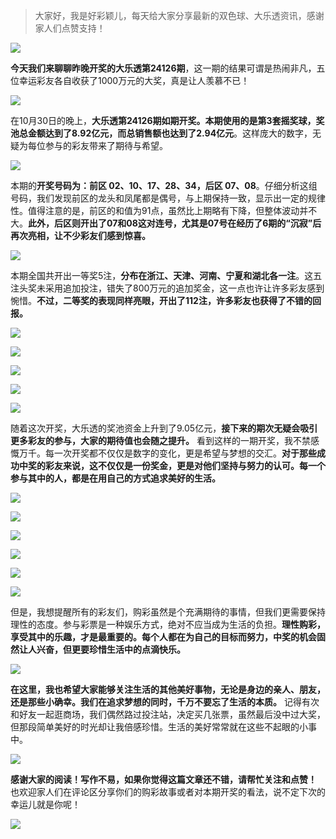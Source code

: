 > 大家好，我是好彩颖儿，每天给大家分享最新的双色球、大乐透资讯，感谢家人们点赞支持！


![](https://cdn.jsdelivr.net/gh/wangwenjie1314/PicCDN/2024-10-31/1730330560597-image.png)


**今天我们来聊聊昨晚开奖的大乐透第24126期**，这一期的结果可谓是热闹非凡，五位幸运彩友各自收获了1000万元的大奖，真是让人羡慕不已！


![](https://cdn.jsdelivr.net/gh/wangwenjie1314/PicCDN/2024-10-31/1730330575829-image.png)


在10月30日的晚上，**大乐透第24126期如期开奖。本期使用的是第3套摇奖球，奖池总金额达到了8.92亿元，而总销售额也达到了2.94亿元**。这样庞大的数字，无疑为每位参与的彩友带来了期待与希望。


![](https://cdn.jsdelivr.net/gh/wangwenjie1314/PicCDN/2024-10-31/1730330622151-image.png)


本期的**开奖号码为：前区 02、10、17、28、34，后区 07、08**。仔细分析这组号码，我们发现前区的龙头和凤尾都是偶号，与上期保持一致，显示出一定的规律性。值得注意的是，前区的和值为91点，虽然比上期略有下降，但整体波动并不大。**此外，后区则开出了07和08这对连号，尤其是07号在经历了6期的“沉寂”后再次亮相，让不少彩友们感到惊喜。**


![](https://cdn.jsdelivr.net/gh/wangwenjie1314/PicCDN/2024-10-31/1730330612257-image.png)


本期全国共开出一等奖5注，**分布在浙江、天津、河南、宁夏和湖北各一注**。这五注头奖未采用追加投注，错失了800万元的追加奖金，这一点也许让许多彩友感到惋惜。**不过，二等奖的表现同样亮眼，开出了112注，许多彩友也获得了不错的回报。**


![](https://cdn.jsdelivr.net/gh/wangwenjie1314/PicCDN/2024-10-31/1730330655073-image.png)

![](https://cdn.jsdelivr.net/gh/wangwenjie1314/PicCDN/2024-10-31/1730330662345-image.png)

![](https://cdn.jsdelivr.net/gh/wangwenjie1314/PicCDN/2024-10-31/1730330667896-image.png)


![](https://cdn.jsdelivr.net/gh/wangwenjie1314/PicCDN/2024-10-31/1730330675520-image.png)


![](https://cdn.jsdelivr.net/gh/wangwenjie1314/PicCDN/2024-10-31/1730330684054-image.png)


随着这次开奖，大乐透的奖池资金上升到了9.05亿元，**接下来的期次无疑会吸引更多彩友的参与，大家的期待值也会随之提升。** 看到这样的一期开奖，我不禁感慨万千。每一次开奖都不仅仅是数字的变化，更是希望与梦想的交汇。**对于那些成功中奖的彩友来说，这不仅仅是一份奖金，更是对他们坚持与努力的认可。每一个参与其中的人，都是在用自己的方式追求美好的生活。**


![](https://cdn.jsdelivr.net/gh/wangwenjie1314/PicCDN/2024-10-31/1730330697244-image.png)

![](https://cdn.jsdelivr.net/gh/wangwenjie1314/PicCDN/2024-10-31/1730330703571-image.png)


![](https://cdn.jsdelivr.net/gh/wangwenjie1314/PicCDN/2024-10-31/1730330709354-image.png)


![](https://cdn.jsdelivr.net/gh/wangwenjie1314/PicCDN/2024-10-31/1730330717733-image.png)

![](https://cdn.jsdelivr.net/gh/wangwenjie1314/PicCDN/2024-10-31/1730330723459-image.png)


![](https://cdn.jsdelivr.net/gh/wangwenjie1314/PicCDN/2024-10-31/1730330732067-image.png)

但是，我想提醒所有的彩友们，购彩虽然是个充满期待的事情，但我们更需要保持理性的态度。参与彩票是一种娱乐方式，绝对不应当成为生活的负担。**理性购彩，享受其中的乐趣，才是最重要的。每个人都在为自己的目标而努力，中奖的机会固然让人兴奋，但更要珍惜生活中的点滴快乐。**


![](https://cdn.jsdelivr.net/gh/wangwenjie1314/PicCDN/2024-10-31/1730330817159-image.png)


**在这里，我也希望大家能够关注生活的其他美好事物，无论是身边的亲人、朋友，还是那些小确幸。我们在追求梦想的同时，千万不要忘了生活的本质。** 记得有次和好友一起逛商场，我们偶然路过投注站，决定买几张票，虽然最后没中过大奖，但那段简单美好的时光却让我倍感珍惜。生活的美好常常就在这些不起眼的小事中。


![](https://cdn.jsdelivr.net/gh/wangwenjie1314/PicCDN/2024-10-31/1730330858003-image.png)

**感谢大家的阅读！写作不易，如果你觉得这篇文章还不错，请帮忙关注和点赞！** 也欢迎家人们在评论区分享你们的购彩故事或者对本期开奖的看法，说不定下次的幸运儿就是你呢！


![](https://cdn.jsdelivr.net/gh/wangwenjie1314/PicCDN/2024-10-31/1730331029432-image.png)

